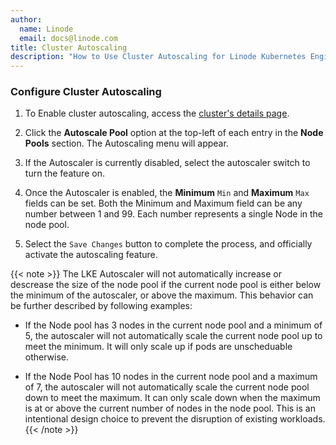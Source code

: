 ```yaml
---
author:
  name: Linode
  email: docs@linode.com
title: Cluster Autoscaling
description: "How to Use Cluster Autoscaling for Linode Kubernetes Engine (LKE)"
---
```


### Configure Cluster Autoscaling

1. To Enable cluster autoscaling, access the [cluster's details page](/docs/kubernetes/deploy-and-manage-a-cluster-with-linode-kubernetes-engine-a-tutorial/#access-your-cluster-s-details-page).

1. Click the **Autoscale Pool** option at the top-left of each entry in the **Node Pools** section. The Autoscaling menu will appear.

1. If the Autoscaler is currently disabled, select the autoscaler switch to turn the feature on.

1. Once the Autoscaler is enabled, the **Minimum** `Min` and **Maximum** `Max` fields can be set. Both the Minimum and Maximum field can be any number between 1 and 99. Each number represents a single Node in the node pool.

1. Select the `Save Changes` button to complete the process, and officially activate the autoscaling feature.

{{< note >}}
The LKE Autoscaler will not automatically increase or descrease the size of the node pool if the current node pool is either below the minimum of the autoscaler, or above the maximum. This behavior can be further described by following examples:

- If the Node pool has 3 nodes in the current node pool and a minimum of 5, the autoscaler will not automatically scale the current node pool up to meet the minimum. It will only scale up if pods are unscheduable otherwise.

- If the Node Pool has 10 nodes in the current node pool and a maximum of 7, the autoscaler will not automatically scale the current node pool down to meet the maximum. It can only scale down when the maximum is at or above the current number of nodes in the node pool. This is an intentional design choice to prevent the disruption of existing workloads.
{{< /note >}}